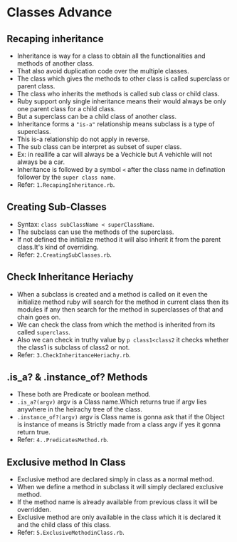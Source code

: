 # Classes Advance

 ## Recaping inheritance
  - Inheritance is way for a class to obtain all the functionalities and methods of another class.
  - That also avoid duplication code over the multiple classes.
  - The class which gives the methods to other class is called superclass or parent class.
  - The class who inherits the methods is called sub class or child class.
  - Ruby support only single inheritance means their would always be only one parent class for a child class.
  - But a superclass can be a child class of another class.
  - Inheritance forms a `"is-a"` relationship means subclass is a type of superclass.
  - This is-a relationship do not apply in reverse.
  - The sub class can be interpret as subset of super class.
  - Ex: in reallife a car will always be a Vechicle but A vehichle will not always be a car.
  - Inheritance is followed by a symbol `<` after the class name in defination follower by the `super class name`.
  - Refer: `1.RecapingInheritance.rb`.

 ## Creating Sub-Classes
  - Syntax: `class subClassName < superClassName`.
  - The subclass can use the methods of the superclass.
  - If not defined the initialize method it will also inherit it from the parent class.It's kind of overriding.
  - Refer: `2.CreatingSubClasses.rb`.

 ## Check Inheritance Heriachy 
  - When a subclass is created and a method is called on it even the initialize method ruby will search for the method in current class then its modules if any then search for the method in superclasses of that and chain goes on. 
  - We can check the class from which the method is inherited from its called `superclass`.
  - Also we can check in truthy value by `p class1<class2` it checks whether the class1 is subclass of class2 or not.
  - Refer: `3.CheckInheritanceHeriachy.rb`.

 ## .is_a? & .instance_of? Methods
  - These both are Predicate or boolean method.
  - `.is_a?(argv)` argv is a Class name.Which returns true if argv lies anywhere in the heirachy tree of the class.
  - `.instance_of?(argv)` argv is Class name is gonna ask that if the Object is instance of means is Strictly made from a class argv if yes it gonna return true.
  - Refer: `4..PredicatesMethod.rb`.

 ## Exclusive method In Class
  - Exclusive method are declared simply in class as a normal method.
  - When we define a method in subclass it will simply declared exclusive method.
  - If the method name is already available from previous class it will be overridden.
  - Exclusive method are only available in the class which it is declared it and the child class of this class.
  - Refer: `5.ExclusiveMethodinClass.rb`.